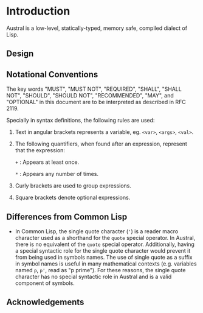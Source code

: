# Introduction

Austral is a low-level, statically-typed, memory safe, compiled dialect of Lisp.

## Design

## Notational Conventions

The key words "MUST", "MUST NOT", "REQUIRED", "SHALL", "SHALL NOT", "SHOULD",
"SHOULD NOT", "RECOMMENDED", "MAY", and "OPTIONAL" in this document are to be
interpreted as described in RFC 2119.

Specially in syntax definitions, the following rules are used:

1. Text in angular brackets represents a variable, eg. `<var>`, `<args>`,
   `<val>`.

2. The following quantifiers, when found after an expression, represent that the
   expression:

    `+`
    : Appears at least once.

    `*`
    : Appears any number of times.

3. Curly brackets are used to group expressions.
4. Square brackets denote optional expressions.

## Differences from Common Lisp

- In Common Lisp, the single quote character (`'`) is a reader macro character
  used as a shorthand for the `quote` special operator. In Austral, there is no
  equivalent of the `quote` special operator. Additionally, having a special
  syntactic role for the single quote character would prevent it from being used
  in symbols names.  The use of single quote as a suffix in symbol names is
  useful in many mathematical contexts (e.g. variables named `p`, `p'`, read as
  "p prime"). For these reasons, the single quote character has no special
  syntactic role in Austral and is a valid component of symbols.

## Acknowledgements
